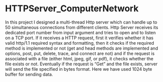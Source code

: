 # HTTPServer_ComputerNetwork
In this project I designed a multi-thread Http server which can handle up to 50 simultaneous connections from different clients. Http Server receives its dedicated port number from input argument and tries to open and to listen on a TCP port. 
If it receives a HTTP request, first it verifies whether it has valid http/1.1 required syntax and formatting, then it checks if the required method is implemented or not (get and head methods are implemented and options, post, put, delete, trace, and connect are not) and if the request is associated with a file (either html, jpeg, gif, or pdf), it checks whether the file exists or not. Eventually if the request is “Get” and the file exists, server will send the file specified in bytes format. Here we have used 1024 byte buffer for sending data. 
